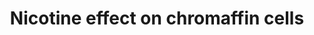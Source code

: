 ---
annotations:
- id: PW:0000721
  parent: drug pathway
  type: Pathway Ontology
  value: nicotine drug pathway
- id: CL:0000166
  parent: native cell
  type: Cell Type Ontology
  value: chromaffin cell
authors:
- Khanspers
- AlexanderPico
- MaintBot
- Andra
- Metalmephisto
- Eweitz
description: 'Nicotine is an alkaloid found in tobacco plants. It is a substance that
  acts as a stimulant in humans and is one of the main factors responsible for tobacco
  dependence. When nicotine enters the body, it is distributed quickly through the
  bloodstream, and it can cross the blood-brain barrier to enter the central nervous
  system (CNS). It binds to two main types of nicotinic acetylcholine receptors: the
  ganglion type and the CNS type.  In chromaffin cells in the adrenal medulla, nicotine
  binds to the ganglion-type nicotinic acetylcholine receptor, which is composed of
  alpha 3 (CHRNA3) and beta 4 (CHRNB4) subunits. By binding to the receptors, nicotine
  causes cell depolarization and an influx of calcium through voltage dependent calcium
  channels. Calcium triggers the release of epinephrine from the chromaffin vesicles
  into the bloodstream, which leads to increased heart rate and blood pressure and
  elevation of blood glucose level.  Sources: [http://www.pharmgkb.org/do/serve?objId=PA162355620&objCls=Pathway
  PharmGKB:Nicotine in Chromaffin Cells], [http://en.wikipedia.org/wiki/Nicotine Wikipedia:Nicotine]'
last-edited: 2021-05-18
organisms:
- Homo sapiens
redirect_from:
- /index.php/Pathway:WP1603
- /instance/WP1603
- /instance/WP1603_rr117164
revision: r117164
schema-jsonld:
- '@context': https://schema.org/
  '@id': https://wikipathways.github.io/pathways/WP1603.html
  '@type': Dataset
  creator:
    '@type': Organization
    name: WikiPathways
  description: 'Nicotine is an alkaloid found in tobacco plants. It is a substance
    that acts as a stimulant in humans and is one of the main factors responsible
    for tobacco dependence. When nicotine enters the body, it is distributed quickly
    through the bloodstream, and it can cross the blood-brain barrier to enter the
    central nervous system (CNS). It binds to two main types of nicotinic acetylcholine
    receptors: the ganglion type and the CNS type.  In chromaffin cells in the adrenal
    medulla, nicotine binds to the ganglion-type nicotinic acetylcholine receptor,
    which is composed of alpha 3 (CHRNA3) and beta 4 (CHRNB4) subunits. By binding
    to the receptors, nicotine causes cell depolarization and an influx of calcium
    through voltage dependent calcium channels. Calcium triggers the release of epinephrine
    from the chromaffin vesicles into the bloodstream, which leads to increased heart
    rate and blood pressure and elevation of blood glucose level.  Sources: [http://www.pharmgkb.org/do/serve?objId=PA162355620&objCls=Pathway
    PharmGKB:Nicotine in Chromaffin Cells], [http://en.wikipedia.org/wiki/Nicotine
    Wikipedia:Nicotine]'
  keywords:
  - CACNA1C
  - CACNA1G
  - CHRNA3
  - CHRNB4
  - Ca++
  - Epinephrine
  - K+
  - Na+
  - Nicotine
  license: CC0
  name: Nicotine effect on chromaffin cells
seo: CreativeWork
title: Nicotine effect on chromaffin cells
wpid: WP1603
---